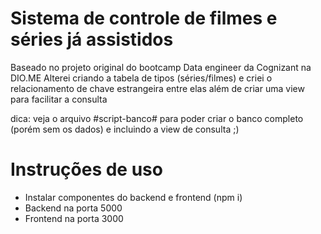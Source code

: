 # Sistema de controle de filmes e séries já assistidos 

Baseado no projeto original do bootcamp Data engineer da Cognizant na DIO.ME Alterei criando a tabela de tipos (séries/filmes) e criei o relacionamento de chave estrangeira entre elas além de criar uma view para facilitar a consulta

dica: veja o arquivo #script-banco# para poder criar o banco completo (porém sem os dados) e incluindo a view de consulta ;)

# Instruções de uso

- Instalar componentes do backend e frontend (npm i)
- Backend na porta 5000
- Frontend na porta 3000
